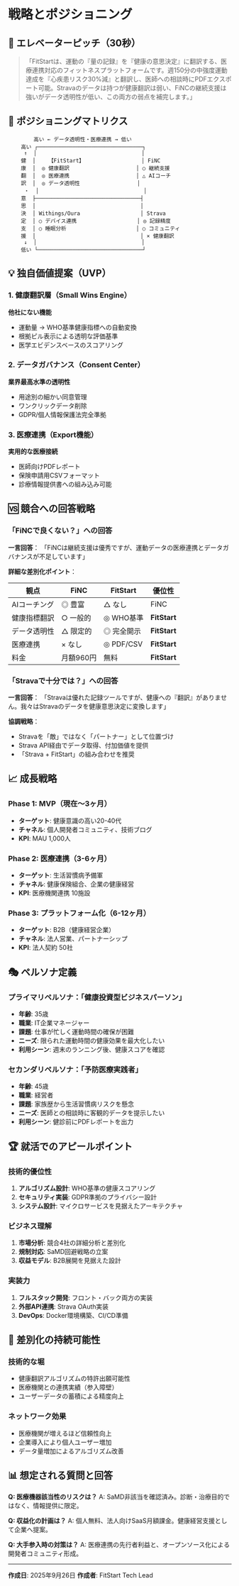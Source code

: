 # 戦略とポジショニング

## 🎯 エレベーターピッチ（30秒）

> 「FitStartは、運動の『量の記録』を『健康の意思決定』に翻訳する、医療連携対応のフィットネスプラットフォームです。週150分の中強度運動達成を『心疾患リスク30%減』と翻訳し、医師への相談時にPDFエクスポート可能。Stravaのデータは持つが健康翻訳は弱い、FiNCの継続支援は強いがデータ透明性が低い、この両方の弱点を補完します。」

## 🔄 ポジショニングマトリクス

```
        高い ← データ透明性・医療連携 → 低い
    高い ┌─────────────────────────────────┐
     ↑  │                                 │
    健  │    【FitStart】                  │ FiNC
    康  │  ◎ 健康翻訳                     │ ○ 継続支援
    翻  │  ◎ 医療連携                     │ △ AIコーチ
    訳  │  ◎ データ透明性                  │
     ・  │                                 │
    意  ├─────────────────────────────────┤
    思  │                                 │
    決  │ Withings/Oura                   │ Strava
    定  │ ○ デバイス連携                   │ ◎ 記録精度
    支  │ ○ 睡眠分析                      │ ○ コミュニティ
    援  │                                 │ × 健康翻訳
     ↓  │                                 │
    低い └─────────────────────────────────┘
```

## 💡 独自価値提案（UVP）

### 1. 健康翻訳層（Small Wins Engine）
**他社にない機能**
- 運動量 → WHO基準健康指標への自動変換
- 根拠ピル表示による透明な評価基準
- 医学エビデンスベースのスコアリング

### 2. データガバナンス（Consent Center）
**業界最高水準の透明性**
- 用途別の細かい同意管理
- ワンクリックデータ削除
- GDPR/個人情報保護法完全準拠

### 3. 医療連携（Export機能）
**実用的な医療接続**
- 医師向けPDFレポート
- 保険申請用CSVフォーマット
- 診療情報提供書への組み込み可能

## 🆚 競合への回答戦略

### 「FiNCで良くない？」への回答

**一言回答**：
「FiNCは継続支援は優秀ですが、運動データの医療連携とデータガバナンスが不足しています」

**詳細な差別化ポイント**：

| 観点 | FiNC | FitStart | 優位性 |
|------|------|----------|--------|
| AIコーチング | ◎ 豊富 | △ なし | FiNC |
| 健康指標翻訳 | ○ 一般的 | ◎ WHO基準 | **FitStart** |
| データ透明性 | △ 限定的 | ◎ 完全開示 | **FitStart** |
| 医療連携 | × なし | ◎ PDF/CSV | **FitStart** |
| 料金 | 月額960円 | 無料 | **FitStart** |

### 「Stravaで十分では？」への回答

**一言回答**：
「Stravaは優れた記録ツールですが、健康への『翻訳』がありません。我々はStravaのデータを健康意思決定に変換します」

**協調戦略**：
- Stravaを「敵」ではなく「パートナー」として位置づけ
- Strava API経由でデータ取得、付加価値を提供
- 「Strava + FitStart」の組み合わせを推奨

## 📈 成長戦略

### Phase 1: MVP（現在〜3ヶ月）
- **ターゲット**: 健康意識の高い20-40代
- **チャネル**: 個人開発者コミュニティ、技術ブログ
- **KPI**: MAU 1,000人

### Phase 2: 医療連携（3-6ヶ月）
- **ターゲット**: 生活習慣病予備軍
- **チャネル**: 健康保険組合、企業の健康経営
- **KPI**: 医療機関連携 10施設

### Phase 3: プラットフォーム化（6-12ヶ月）
- **ターゲット**: B2B（健康経営企業）
- **チャネル**: 法人営業、パートナーシップ
- **KPI**: 法人契約 50社

## 🎭 ペルソナ定義

### プライマリペルソナ：「健康投資型ビジネスパーソン」
- **年齢**: 35歳
- **職業**: IT企業マネージャー
- **課題**: 仕事が忙しく運動時間の確保が困難
- **ニーズ**: 限られた運動時間の健康効果を最大化したい
- **利用シーン**: 週末のランニング後、健康スコアを確認

### セカンダリペルソナ：「予防医療実践者」
- **年齢**: 45歳
- **職業**: 経営者
- **課題**: 家族歴から生活習慣病リスクを懸念
- **ニーズ**: 医師との相談時に客観的データを提示したい
- **利用シーン**: 健診前にPDFレポートを出力

## 🏆 就活でのアピールポイント

### 技術的優位性
1. **アルゴリズム設計**: WHO基準の健康スコアリング
2. **セキュリティ実装**: GDPR準拠のプライバシー設計
3. **システム設計**: マイクロサービスを見据えたアーキテクチャ

### ビジネス理解
1. **市場分析**: 競合4社の詳細分析と差別化
2. **規制対応**: SaMD回避戦略の立案
3. **収益モデル**: B2B展開を見据えた設計

### 実装力
1. **フルスタック開発**: フロント・バック両方の実装
2. **外部API連携**: Strava OAuth実装
3. **DevOps**: Docker環境構築、CI/CD準備

## 🚀 差別化の持続可能性

### 技術的な堀
- 健康翻訳アルゴリズムの特許出願可能性
- 医療機関との連携実績（参入障壁）
- ユーザーデータの蓄積による精度向上

### ネットワーク効果
- 医療機関が増えるほど信頼性向上
- 企業導入により個人ユーザー増加
- データ量増加によるアルゴリズム改善

## 📊 想定される質問と回答

**Q: 医療機器該当性のリスクは？**
A: SaMD非該当を確認済み。診断・治療目的ではなく、情報提供に限定。

**Q: 収益化の計画は？**
A: 個人無料、法人向けSaaS月額課金。健康経営支援として企業へ提案。

**Q: 大手参入時の対策は？**
A: 医療連携の先行者利益と、オープンソース化による開発者コミュニティ形成。

---

**作成日**: 2025年9月26日
**作成者**: FitStart Tech Lead